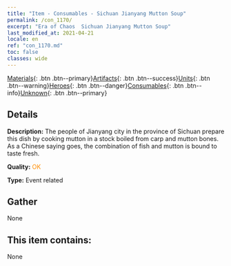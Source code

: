 ```yaml
---
title: "Item - Consumables - Sichuan Jianyang Mutton Soup"
permalink: /con_1170/
excerpt: "Era of Chaos  Sichuan Jianyang Mutton Soup"
last_modified_at: 2021-04-21
locale: en
ref: "con_1170.md"
toc: false
classes: wide
---
```

 [Materials](/Items/){: .btn .btn--primary}[Artifacts](/Items/Artifacts/){: .btn .btn--success}[Units](/Items/Units/){: .btn .btn--warning}[Heroes](/Items/Heroes/){: .btn .btn--danger}[Consumables](/Items/Consumables/){: .btn .btn--info}[Unknown](/Items/Unknown/){: .btn .btn--primary}

## Details
 **Description:** The people of Jianyang city in the province of Sichuan prepare this dish by cooking mutton in a stock boiled from carp and mutton bones. As a Chinese saying goes, the combination of fish and mutton is bound to taste fresh.

 **Quality:** <span style="color: #FF8C00">OK</span>

 **Type:** Event related

## Gather

  None

## This item contains:

  None


